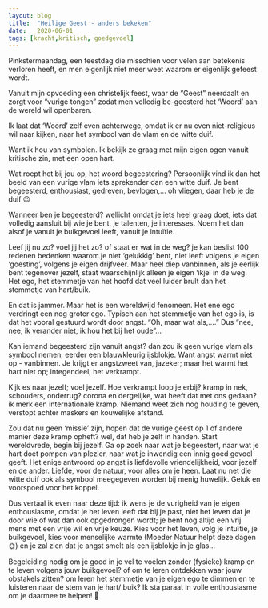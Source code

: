 ```yaml
---
layout: blog
title:  "Heilige Geest - anders bekeken"
date:   2020-06-01
tags: [kracht,kritisch, goedgevoel]
---
```



Pinkstermaandag, een feestdag die misschien voor velen aan betekenis verloren heeft, en men eigenlijk niet meer weet waarom er eigenlijk gefeest wordt.   

Vanuit mijn opvoeding een christelijk feest, waar de “Geest” neerdaalt en zorgt voor “vurige tongen” zodat men volledig be-geesterd het ‘Woord’ aan de wereld wil openbaren.

Ik laat dat ‘Woord’ zelf even achterwege, omdat ik er nu even niet-religieus wil naar kijken, naar het symbool van de vlam en de witte duif.    


Want ik hou van symbolen. Ik bekijk ze graag met mijn eigen ogen vanuit kritische zin, met een open hart.   


Wat roept het bij jou op, het woord begeestering? Persoonlijk vind ik dan het beeld van een vurige vlam iets sprekender dan een witte duif. Je bent begeesterd, enthousiast, gedreven, bevlogen,… oh vliegen, daar heb je de duif 😉

Wanneer ben je begeesterd? wellicht omdat je iets heel graag doet, iets dat volledig aansluit bij wie je bent, je talenten, je interesses. Noem het dan alsof je vanuit je buikgevoel leeft, vanuit je intuïtie.    



Leef jij nu zo? voel jij het zo? of staat er wat in de weg? je kan beslist 100 redenen bedenken waarom je niet ‘gelukkig’ bent, niet leeft volgens je eigen ‘goesting’, volgens je eigen drijfveer. Maar heel diep vanbinnen, als je eerlijk bent tegenover jezelf, staat waarschijnlijk alleen je eigen ‘ikje’ in de weg. Het ego, het stemmetje van het hoofd dat veel luider brult dan het stemmetje van hart/buik.    



En dat is jammer. Maar het is een wereldwijd fenomeen. Het ene ego verdringt een nog groter ego. Typisch aan het stemmetje van het ego is, is dat het vooral gestuurd wordt door angst. “Oh, maar wat als,….” Dus “nee, nee, ik verander niet, ik hou het bij het oude”…

Kan iemand begeesterd zijn vanuit angst? dan zou ik geen vurige vlam als symbool nemen, eerder een blauwkleurig ijsblokje. Want angst warmt niet op - vanbinnen. Je krijgt er angstzweet van, jazeker; maar het warmt het hart niet op; integendeel, het verkrampt.    



Kijk es naar jezelf; voel jezelf. Hoe verkrampt loop je erbij? kramp in nek, schouders, onderrug? corona en dergelijke, wat heeft dat met ons gedaan? ik merk een internationale kramp. 
Niemand weet zich nog houding te geven, verstopt achter maskers en kouwelijke afstand.   


Zou dat nu geen ‘missie’ zijn, hopen dat de vurige geest op 1 of andere manier deze kramp opheft? wel, dat heb je zelf in handen. Start wereldvrede, begin bij jezelf. Ga op zoek naar wat je begeestert, naar wat je hart doet pompen van plezier, naar wat je inwendig een innig goed gevoel geeft. Het enige antwoord op angst is liefdevolle vriendelijkheid, voor jezelf en de ander. Liefde, voor de natuur, voor alles om je heen. 
Laat nu net die witte duif ook als symbool meegegeven worden bij menig huwelijk. Geluk en voorspoed voor het koppel.    


Dus vertaal ik even naar deze tijd: ik wens je de vurigheid van je eigen enthousiasme, omdat je het leven leeft dat bij je past, niet het leven dat je door wie of wat dan ook opgedrongen wordt; je bent nog altijd een vrij mens met een vrije wil en vrije keuze. 
Kies voor het leven, volg je intuïtie, je buikgevoel, kies voor menselijke warmte (Moeder Natuur helpt deze dagen 🌞) en je zal zien dat je angst smelt als een ijsblokje in je glas…   



Begeleiding nodig om je goed in je vel te voelen zonder (fysieke) kramp en te leven volgens jouw buikgevoel? of om te leren ontdekken waar jouw obstakels zitten? om leren het stemmetje van je eigen ego te dimmen en te luisteren naar de stem van je hart/ buik? 
Ik sta paraat in volle enthousiasme om je daarmee te helpen! 🤩

